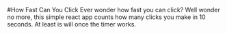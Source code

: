 #How Fast Can You Click
Ever wonder how fast you can click?
Well wonder no more, this simple react app counts how many clicks
you make in 10 seconds.
At least is will once the timer works.
